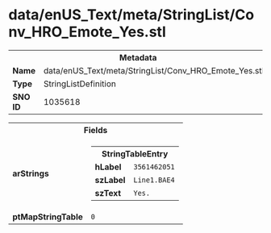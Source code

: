 <h1>data/enUS_Text/meta/StringList/Conv_HRO_Emote_Yes.stl</h1><table><tr><th colspan="100%">Metadata</th></tr><tr><td><b>Name</b></td><td>data/enUS_Text/meta/StringList/Conv_HRO_Emote_Yes.stl</td></tr><tr><td><b>Type</b></td><td>StringListDefinition</td></tr><tr><td><b>SNO ID</b></td><td>1035618</td></tr></table>

<table><tr><th colspan="100%">Fields</th></tr><tr><td><b>arStrings</b></td><td><table><tr><th colspan="100%">StringTableEntry</th></tr><tr><td><b>hLabel</b></td><td><code>3561462051</code></td></tr><tr><td><b>szLabel</b></td><td><code>Line1.BAE4</code></td></tr><tr><td><b>szText</b></td><td><code>Yes.</code></td></tr></table>


</td></tr><tr><td><b>ptMapStringTable</b></td><td><code>0</code></td></tr></table>

